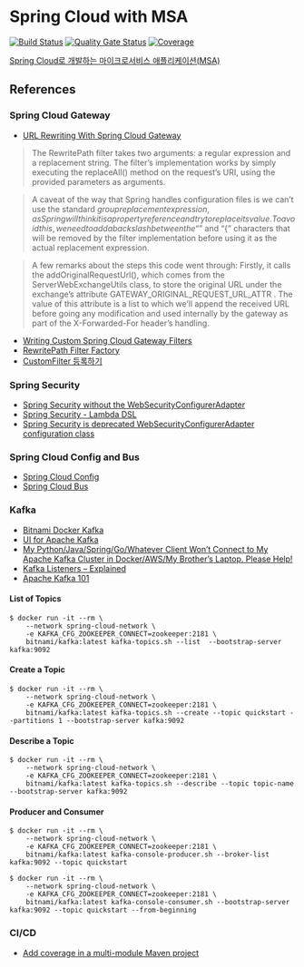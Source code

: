 # Spring Cloud with MSA

[![Build Status](https://app.travis-ci.com/safecornerscoffee/spring-cloud-with-msa.svg?branch=master)](https://app.travis-ci.com/safecornerscoffee/spring-cloud-with-msa)
[![Quality Gate Status](https://sonarcloud.io/api/project_badges/measure?project=safecornerscoffee_spring-cloud-with-msa&metric=alert_status)](https://sonarcloud.io/summary/new_code?id=safecornerscoffee_spring-cloud-with-msa)
[![Coverage](https://sonarcloud.io/api/project_badges/measure?project=safecornerscoffee_spring-cloud-with-msa&metric=coverage)](https://sonarcloud.io/summary/new_code?id=safecornerscoffee_spring-cloud-with-msa)

[Spring Cloud로 개발하는 마이크로서비스 애플리케이션(MSA)](https://www.inflearn.com/course/%EC%8A%A4%ED%94%84%EB%A7%81-%ED%81%B4%EB%9D%BC%EC%9A%B0%EB%93%9C-%EB%A7%88%EC%9D%B4%ED%81%AC%EB%A1%9C%EC%84%9C%EB%B9%84%EC%8A%A4/)

## References

### Spring Cloud Gateway
- [URL Rewriting With Spring Cloud Gateway](https://www.springcloud.io/post/2022-03/spring-cloud-gateway-url-rewriting/)
> The RewritePath filter takes two arguments: a regular expression and a replacement string. The filter’s implementation works by simply executing the replaceAll() method on the request’s URI, using the provided parameters as arguments.

> A caveat of the way that Spring handles configuration files is we can’t use the standard ${group} replacement expression, as Spring will think it is a property reference and try to replace its value. To avoid this, we need to add a backslash between the “$” and “{” characters that will be removed by the filter implementation before using it as the actual replacement expression.

> A few remarks about the steps this code went through: Firstly, it calls the addOriginalRequestUrl(), which comes from the ServerWebExchangeUtils class, to store the original URL under the exchange’s attribute GATEWAY_ORIGINAL_REQUEST_URL_ATTR . The value of this attribute is a list to which we’ll append the received URL before going any modification and used internally by the gateway as part of the X-Forwarded-For header’s handling.
- [Writing Custom Spring Cloud Gateway Filters](https://www.baeldung.com/spring-cloud-custom-gateway-filters)
- [RewritePath Filter Factory](https://docs.spring.io/spring-cloud-gateway/docs/current/reference/html/#the-rewritepath-gatewayfilter-factory)
- [CustomFilter 등록하기](https://wonit.tistory.com/500)

### Spring Security
- [Spring Security without the WebSecurityConfigurerAdapter](https://spring.io/blog/2022/02/21/spring-security-without-the-websecurityconfigureradapter)
- [Spring Security - Lambda DSL](https://spring.io/blog/2019/11/21/spring-security-lambda-dsl)
- [Spring Security is deprecated WebSecurityConfigurerAdapter configuration class](https://www.mo4tech.com/spring-security-is-deprecated-websecurityconfigureradapter-configuration-class.html)

### Spring Cloud Config and Bus
- [Spring Cloud Config](https://docs.spring.io/spring-cloud-config/docs/current/reference/html/)
- [Spring Cloud Bus](https://docs.spring.io/spring-cloud-bus/docs/current/reference/html/)

### Kafka
- [Bitnami Docker Kafka](https://hub.docker.com/r/bitnami/kafka/)
- [UI for Apache Kafka](https://github.com/provectus/kafka-ui)
- [My Python/Java/Spring/Go/Whatever Client Won’t Connect to My Apache Kafka Cluster in Docker/AWS/My Brother’s Laptop. Please Help!](https://www.confluent.io/blog/kafka-client-cannot-connect-to-broker-on-aws-on-docker-etc/)
- [Kafka Listeners – Explained](https://www.confluent.io/blog/kafka-listeners-explained/)
- [Apache Kafka 101](https://developer.confluent.io/learn-kafka/apache-kafka/events/)

#### List of Topics
```shell
$ docker run -it --rm \
    --network spring-cloud-network \
    -e KAFKA_CFG_ZOOKEEPER_CONNECT=zookeeper:2181 \
    bitnami/kafka:latest kafka-topics.sh --list  --bootstrap-server kafka:9092
```

#### Create a Topic
```shell
$ docker run -it --rm \
    --network spring-cloud-network \
    -e KAFKA_CFG_ZOOKEEPER_CONNECT=zookeeper:2181 \
    bitnami/kafka:latest kafka-topics.sh --create --topic quickstart --partitions 1 --bootstrap-server kafka:9092
```

#### Describe a Topic
```shell
$ docker run -it --rm \
    --network spring-cloud-network \
    -e KAFKA_CFG_ZOOKEEPER_CONNECT=zookeeper:2181 \
    bitnami/kafka:latest kafka-topics.sh --describe --topic topic-name --bootstrap-server kafka:9092
```

#### Producer and Consumer

```shell
$ docker run -it --rm \
    --network spring-cloud-network \
    -e KAFKA_CFG_ZOOKEEPER_CONNECT=zookeeper:2181 \
    bitnami/kafka:latest kafka-console-producer.sh --broker-list kafka:9092 --topic quickstart
```

```shell
$ docker run -it --rm \
    --network spring-cloud-network \
    -e KAFKA_CFG_ZOOKEEPER_CONNECT=zookeeper:2181 \
    bitnami/kafka:latest kafka-console-consumer.sh --bootstrap-server kafka:9092 --topic quickstart --from-beginning
```

### CI/CD
- [Add coverage in a multi-module Maven project](https://docs.sonarcloud.io/enriching/test-coverage/java-test-coverage/)